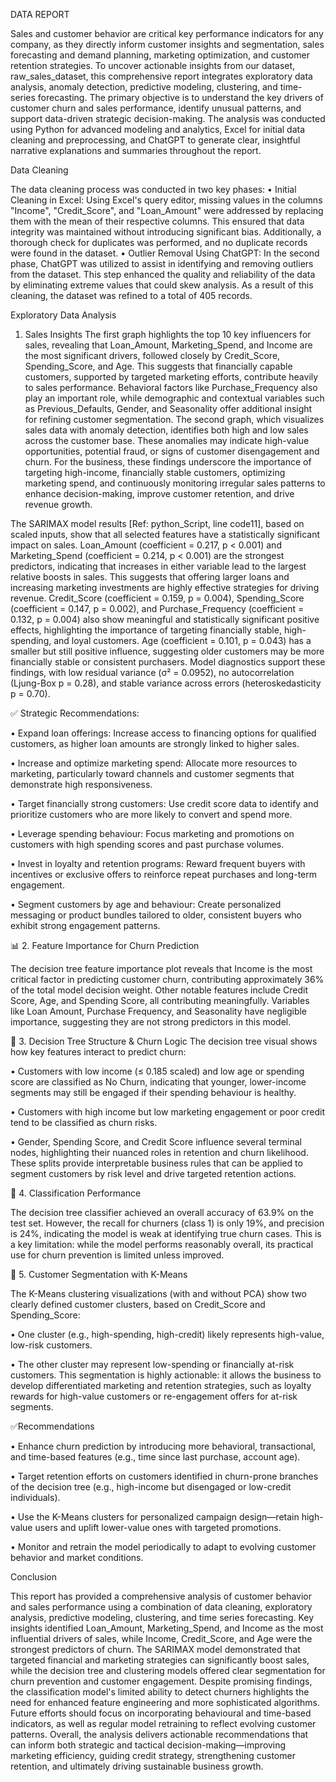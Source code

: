 DATA REPORT 

Sales and customer behavior are critical key performance indicators for any company, as they directly inform customer insights and segmentation, sales forecasting and demand planning, marketing optimization, and customer retention strategies. To uncover actionable insights from our dataset, raw_sales_dataset, this comprehensive report integrates exploratory data analysis, anomaly detection, predictive modeling, clustering, and time-series forecasting.
The primary objective is to understand the key drivers of customer churn and sales performance, identify unusual patterns, and support data-driven strategic decision-making. The analysis was conducted using Python for advanced modeling and analytics, Excel for initial data cleaning and preprocessing, and ChatGPT to generate clear, insightful narrative explanations and summaries throughout the report.

Data Cleaning

The data cleaning process was conducted in two key phases:
•	Initial Cleaning in Excel:
Using Excel's query editor, missing values in the columns "Income", "Credit_Score", and "Loan_Amount" were addressed by replacing them with the mean of their respective columns. This ensured that data integrity was maintained without introducing significant bias. Additionally, a thorough check for duplicates was performed, and no duplicate records were found in the dataset.
•	Outlier Removal Using ChatGPT:
In the second phase, ChatGPT was utilized to assist in identifying and removing outliers from the dataset. This step enhanced the quality and reliability of the data by eliminating extreme values that could skew analysis. As a result of this cleaning, the dataset was refined to a total of 405 records.

Exploratory Data Analysis

1)	Sales Insights 
The first graph highlights the top 10 key influencers for sales, revealing that Loan_Amount, Marketing_Spend, and Income are the most significant drivers, followed closely by Credit_Score, Spending_Score, and Age. This suggests that financially capable customers, supported by targeted marketing efforts, contribute heavily to sales performance. Behavioral factors like Purchase_Frequency also play an important role, while demographic and contextual variables such as Previous_Defaults, Gender, and Seasonality offer additional insight for refining customer segmentation.
 The second graph, which visualizes sales data with anomaly detection, identifies both high and low sales across the customer base. These anomalies may indicate high-value opportunities, potential fraud, or signs of customer disengagement and churn. For the business, these findings underscore the importance of targeting high-income, financially stable customers, optimizing marketing spend, and continuously monitoring irregular sales patterns to enhance decision-making, improve customer retention, and drive revenue growth.

The SARIMAX model results [Ref: python_Script, line code11], based on scaled inputs, show that all selected features have a statistically significant impact on sales. Loan_Amount (coefficient = 0.217, p < 0.001) and Marketing_Spend (coefficient = 0.214, p < 0.001) are the strongest predictors, indicating that increases in either variable lead to the largest relative boosts in sales. This suggests that offering larger loans and increasing marketing investments are highly effective strategies for driving revenue. Credit_Score (coefficient = 0.159, p = 0.004), Spending_Score (coefficient = 0.147, p = 0.002), and Purchase_Frequency (coefficient = 0.132, p = 0.004) also show meaningful and statistically significant positive effects, highlighting the importance of targeting financially stable, high-spending, and loyal customers. Age (coefficient = 0.101, p = 0.043) has a smaller but still positive influence, suggesting older customers may be more financially stable or consistent purchasers. Model diagnostics support these findings, with low residual variance (σ² = 0.0952), no autocorrelation (Ljung-Box p = 0.28), and stable variance across errors (heteroskedasticity p = 0.70).

✅ Strategic Recommendations:

•	Expand loan offerings:
Increase access to financing options for qualified customers, as higher loan amounts are strongly linked to higher sales.

•	Increase and optimize marketing spend:
Allocate more resources to marketing, particularly toward channels and customer segments that demonstrate high responsiveness.

•	Target financially strong customers:
Use credit score data to identify and prioritize customers who are more likely to convert and spend more.

•	Leverage spending behaviour:
Focus marketing and promotions on customers with high spending scores and past purchase volumes.

•	Invest in loyalty and retention programs:
Reward frequent buyers with incentives or exclusive offers to reinforce repeat purchases and long-term engagement.

•	Segment customers by age and behaviour:
Create personalized messaging or product bundles tailored to older, consistent buyers who exhibit strong engagement patterns.

📊 2. Feature Importance for Churn Prediction

The decision tree feature importance plot reveals that Income is the most critical factor in predicting customer churn, contributing approximately 36% of the total model decision weight. Other notable features include Credit Score, Age, and Spending Score, all contributing meaningfully. Variables like Loan Amount, Purchase Frequency, and Seasonality have negligible importance, suggesting they are not strong predictors in this model.

🌳 3. Decision Tree Structure & Churn Logic
The decision tree visual shows how key features interact to predict churn:

•	Customers with low income (≤ 0.185 scaled) and low age or spending score are classified as No Churn, indicating that younger, lower-income segments may still be engaged if their spending behaviour is healthy.

•	Customers with high income but low marketing engagement or poor credit tend to be classified as churn risks.

•	Gender, Spending Score, and Credit Score influence several terminal nodes, highlighting their nuanced roles in retention and churn likelihood. These splits provide interpretable business rules that can be applied to segment customers by risk level and drive targeted retention actions.

🎯 4. Classification Performance

The decision tree classifier achieved an overall accuracy of 63.9% on the test set. However, the recall for churners (class 1) is only 19%, and precision is 24%, indicating the model is weak at identifying true churn cases. This is a key limitation: while the model performs reasonably overall, its practical use for churn prevention is limited unless improved.

🧠 5. Customer Segmentation with K-Means

The K-Means clustering visualizations (with and without PCA) show two clearly defined customer clusters, based on Credit_Score and Spending_Score:

•	One cluster (e.g., high-spending, high-credit) likely represents high-value, low-risk customers.

•	The other cluster may represent low-spending or financially at-risk customers.
This segmentation is highly actionable: it allows the business to develop differentiated marketing and retention strategies, such as loyalty rewards for high-value customers or re-engagement offers for at-risk segments.

✅Recommendations

•	Enhance churn prediction by introducing more behavioral, transactional, and time-based features (e.g., time since last purchase, account age).

•	Target retention efforts on customers identified in churn-prone branches of the decision tree (e.g., high-income but disengaged or low-credit individuals).

•	Use the K-Means clusters for personalized campaign design—retain high-value users and uplift lower-value ones with targeted promotions.

•	Monitor and retrain the model periodically to adapt to evolving customer behavior and market conditions.

Conclusion

This report has provided a comprehensive analysis of customer behavior and sales performance using a combination of data cleaning, exploratory analysis, predictive modeling, clustering, and time series forecasting. Key insights identified Loan_Amount, Marketing_Spend, and Income as the most influential drivers of sales, while Income, Credit_Score, and Age were the strongest predictors of churn. The SARIMAX model demonstrated that targeted financial and marketing strategies can significantly boost sales, while the decision tree and clustering models offered clear segmentation for churn prevention and customer engagement.
Despite promising findings, the classification model's limited ability to detect churners highlights the need for enhanced feature engineering and more sophisticated algorithms. Future efforts should focus on incorporating behavioural and time-based indicators, as well as regular model retraining to reflect evolving customer patterns.
Overall, the analysis delivers actionable recommendations that can inform both strategic and tactical decision-making—improving marketing efficiency, guiding credit strategy, strengthening customer retention, and ultimately driving sustainable business growth.
